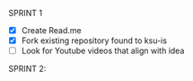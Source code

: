 SPRINT 1
- [x] Create Read.me
- [x] Fork existing repository found to ksu-is
- [ ] Look for Youtube videos that align with idea 

SPRINT 2:
